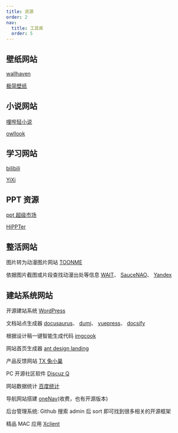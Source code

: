 ```yaml
---
title: 资源
order: 2
nav:
  title: 工具库
  order: 5
---
```


## 壁纸网站

[wallhaven](https://wallhaven.cc/)

[极简壁纸](https://bz.zzzmh.cn)

## 小说网站

[哩哔轻小说](http://www.linovelib.com/)

[owllook](https://github.com/howie6879/owllook)

## 学习网站

[bilibili](https://www.bilibili.com/)

[YiXi](https://yixi.tv/#/home)

## PPT 资源

[ppt 超级市场](http://ppt.sotary.com/web/wxapp/index.html)

[HiPPTer](http://www.hippter.com/)

## 整活网站

图片转为动漫图片网站 [TOONME](https://toonme.com/)

依据图片截图或片段查找动漫出处等信息
[WAIT](https://trace.moe)、
[SauceNAO](https://saucenao.com)、
[Yandex](https://yandex.com/images/)

## 建站系统网站

开源建站系统 [WordPress](https://cn.wordpress.org/)

文档站点生成器
[docusaurus](https://docusaurus.io/)、
[dumi](https://d.umijs.org/)、
[vuepress](https://www.vuepress.cn/)、
[docsify](https://docsify.js.org/#/)

根据设计稿一键智能生成代码 [imgcook](https://www.imgcook.com/)

网站首页生成器 [ant design landing](https://landing.ant.design/index-cn)

产品反馈网站 [TX 兔小巢](https://txc.qq.com/)

PC 开源社区软件 [Discuz Q](https://discuz.com/)

网站数据统计 [百度统计](https://tongji.baidu.com/web/welcome/login)

导航网站搭建 [oneNav](https://www.iotheme.cn/store/onenav.html)(收费，也有开源版本)

后台管理系统: Github 搜索 admin 后 sort 即可找到很多相关的开源框架

精品 MAC 应用 [Xclient](https://xclient.info/)
